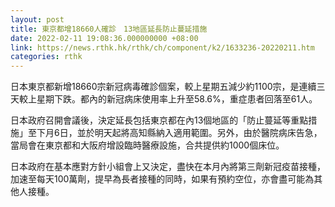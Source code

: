 ```yaml
---
layout: post
title: 東京都增18660人確診　13地區延長防止蔓延措施
date: 2022-02-11 19:08:36.000000000 +08:00
link: https://news.rthk.hk/rthk/ch/component/k2/1633236-20220211.htm
categories: rthk
---
```


日本東京都新增18660宗新冠病毒確診個案，較上星期五減少約1100宗，是連續三天較上星期下跌。都內的新冠病床使用率上升至58.6%，重症患者回落至61人。

日本政府召開會議後，決定延長包括東京都在內13個地區的「防止蔓延等重點措施」至下月6日，並於明天起將高知縣納入適用範圍。另外，由於醫院病床告急，當局會在東京都和大阪府增設臨時醫療設施，合共提供約1000個床位。

日本政府在基本應對方針小組會上又決定，盡快在本月內將第三劑新冠疫苗接種，加速至每天100萬劑，提早為長者接種的同時，如果有預約空位，亦會盡可能為其他人接種。
